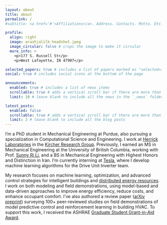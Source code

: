 ```yaml
---
layout: about
title: about
permalink: /
#subtitle: <a href='#'>Affiliations</a>. Address. Contacts. Motto. Etc.

profile:
  align: right
  image: arashjalilk-headshot.jpeg
  image_circular: false # crops the image to make it circular
  more_info: >
    <p>177 S. Russell St</p>
    <p>West Lafayette, IN 47907</p>

selected_papers: true # includes a list of papers marked as "selected={true}"
social: true # includes social icons at the bottom of the page

announcements:
  enabled: true # includes a list of news items
  scrollable: true # adds a vertical scroll bar if there are more than 3 news items
  limit: 10 # leave blank to include all the news in the `_news` folder

latest_posts:
  enabled: false
  scrollable: true # adds a vertical scroll bar if there are more than 3 new posts items
  limit: 3 # leave blank to include all the blog posts
---
```


I’m a PhD student in Mechanical Engineering at Purdue, also pursuing a specialization in Computational Science and Engineering. I work at [Herrick Laboratories](https://engineering.purdue.edu/Herrick) in the [Kircher Research Group](https://kevinjkircher.com/). Previously, I earned an MS in Mechanical Engineering at the University of British Columbia, working with Prof. [Sunny Ri Li](https://scholar.google.com/citations?user=mgUDmT8AAAAJ&hl=en), and a BS in Mechanical Engineering with Highest Honors and Distinction in Iran. I’m currently interning at [Tesla](https://www.tesla.com/), where I develop machine learning algorithms for the Drive Unit Inverter team.

My research focuses on machine learning, optimization, and advanced control strategies for intelligent buildings and [distributed energy resources](https://kevinjkircher.com/distributed-energy-resources/). I work on both modeling and field demonstrations, using model-based and data-driven approaches to improve energy efficiency, reduce costs, and enhance occupant comfort. I’ve also authored a review paper ([arXiv preprint](https://arxiv.org/abs/2503.05022)) surveying 100+ peer-reviewed studies on field demonstrations of model predictive control and reinforcement learning in building HVAC. To support this work, I received the ASHRAE [Graduate Student Grant-in-Aid Award](https://www.ashrae.org/communities/student-zone/scholarships-and-grants/graduate-student-grant-in-aid-award-program#:~:text=It%20is%20awarded%20once%20each,amount%20of%20up%20to%20%2410%2C000.).

<!--
Before my PhD, I earned an MS in Mechanical Engineering at the University of British Columbia, where I worked with Prof. [Sunny Ri Li](https://scholar.google.com/citations?user=mgUDmT8AAAAJ&hl=en). My thesis -- "[Mixing gaseous hydrogen into natural gas distribution pipelines](https://open.library.ubc.ca/soa/cIRcle/collections/ubctheses/24/items/1.0437514)" -- supported Canada's [Net-Zero Emissions Accountability Act](https://www.canada.ca/en/services/environment/weather/climatechange/climate-plan/net-zero-emissions-2050.html). This work led to a publication in the [International Journal of Hydrogen Energy](https://doi.org/10.1016/j.ijhydene.2023.11.038) and three conference presentations. I received the Best Presentation Award (CSME 2022) and Best Paper Award (CSME 2023). I previously completed a BS in Mechanical Engineering with Highest Honors and Distinction in Iran.

For more, feel free to check out my <b>[CV](https://arashjkh.github.io/files/CV_Arash_Jalil_Khabbazi.pdf)</b>.
-->
